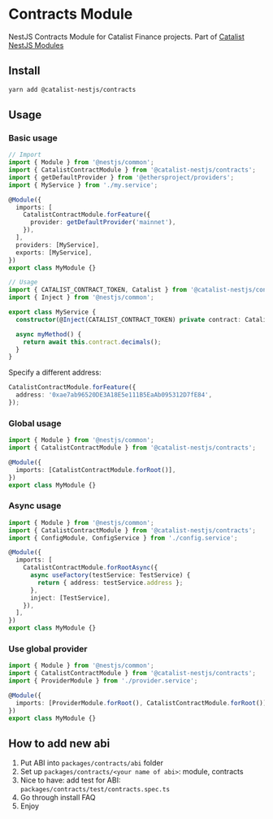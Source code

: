 # Contracts Module

NestJS Contracts Module for Catalist Finance projects.
Part of [Catalist NestJS Modules](https://github.com/blockarchivelabs/catalist-nestjs-modules/#readme)

## Install

```bash
yarn add @catalist-nestjs/contracts
```

## Usage

### Basic usage

```ts
// Import
import { Module } from '@nestjs/common';
import { CatalistContractModule } from '@catalist-nestjs/contracts';
import { getDefaultProvider } from '@ethersproject/providers';
import { MyService } from './my.service';

@Module({
  imports: [
    CatalistContractModule.forFeature({
      provider: getDefaultProvider('mainnet'),
    }),
  ],
  providers: [MyService],
  exports: [MyService],
})
export class MyModule {}

// Usage
import { CATALIST_CONTRACT_TOKEN, Catalist } from '@catalist-nestjs/contracts';
import { Inject } from '@nestjs/common';

export class MyService {
  constructor(@Inject(CATALIST_CONTRACT_TOKEN) private contract: Catalist) {}

  async myMethod() {
    return await this.contract.decimals();
  }
}
```

Specify a different address:

```ts
CatalistContractModule.forFeature({
  address: '0xae7ab96520DE3A18E5e111B5EaAb095312D7fE84',
});
```

### Global usage

```ts
import { Module } from '@nestjs/common';
import { CatalistContractModule } from '@catalist-nestjs/contracts';

@Module({
  imports: [CatalistContractModule.forRoot()],
})
export class MyModule {}
```

### Async usage

```ts
import { Module } from '@nestjs/common';
import { CatalistContractModule } from '@catalist-nestjs/contracts';
import { ConfigModule, ConfigService } from './config.service';

@Module({
  imports: [
    CatalistContractModule.forRootAsync({
      async useFactory(testService: TestService) {
        return { address: testService.address };
      },
      inject: [TestService],
    }),
  ],
})
export class MyModule {}
```

### Use global provider

```ts
import { Module } from '@nestjs/common';
import { CatalistContractModule } from '@catalist-nestjs/contracts';
import { ProviderModule } from './provider.service';

@Module({
  imports: [ProviderModule.forRoot(), CatalistContractModule.forRoot()],
})
export class MyModule {}
```

## How to add new abi

1. Put ABI into `packages/contracts/abi` folder
2. Set up `packages/contracts/<your name of abi>`: module, contracts
3. Nice to have: add test for ABI: `packages/contracts/test/contracts.spec.ts`
4. Go through install FAQ
5. Enjoy
